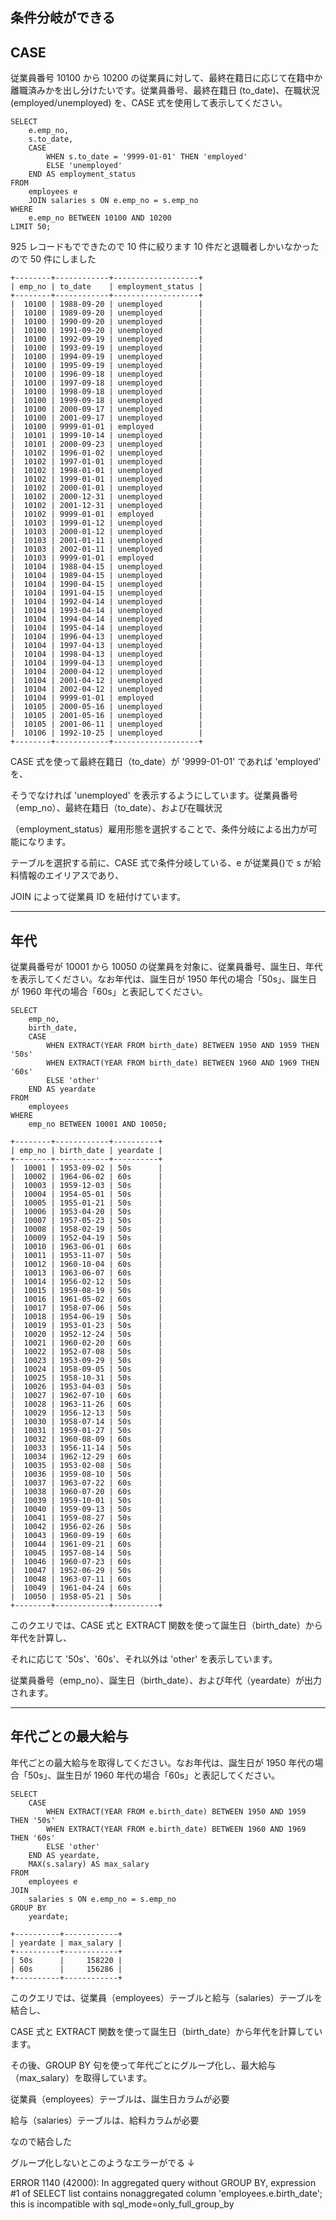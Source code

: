 ## 条件分岐ができる

## CASE

従業員番号 10100 から 10200 の従業員に対して、最終在籍日に応じて在籍中か離職済みかを出し分けたいです。従業員番号、最終在籍日 (to_date)、在職状況(employed/unemployed) を、CASE 式を使用して表示してください。

```
SELECT
    e.emp_no,
    s.to_date,
    CASE
        WHEN s.to_date = '9999-01-01' THEN 'employed'
        ELSE 'unemployed'
    END AS employment_status
FROM
    employees e
    JOIN salaries s ON e.emp_no = s.emp_no
WHERE
    e.emp_no BETWEEN 10100 AND 10200
LIMIT 50;
```

925 レコードもでできたので 10 件に絞ります
10 件だと退職者しかいなかったので 50 件にしました

```
+--------+------------+-------------------+
| emp_no | to_date    | employment_status |
+--------+------------+-------------------+
|  10100 | 1988-09-20 | unemployed        |
|  10100 | 1989-09-20 | unemployed        |
|  10100 | 1990-09-20 | unemployed        |
|  10100 | 1991-09-20 | unemployed        |
|  10100 | 1992-09-19 | unemployed        |
|  10100 | 1993-09-19 | unemployed        |
|  10100 | 1994-09-19 | unemployed        |
|  10100 | 1995-09-19 | unemployed        |
|  10100 | 1996-09-18 | unemployed        |
|  10100 | 1997-09-18 | unemployed        |
|  10100 | 1998-09-18 | unemployed        |
|  10100 | 1999-09-18 | unemployed        |
|  10100 | 2000-09-17 | unemployed        |
|  10100 | 2001-09-17 | unemployed        |
|  10100 | 9999-01-01 | employed          |
|  10101 | 1999-10-14 | unemployed        |
|  10101 | 2000-09-23 | unemployed        |
|  10102 | 1996-01-02 | unemployed        |
|  10102 | 1997-01-01 | unemployed        |
|  10102 | 1998-01-01 | unemployed        |
|  10102 | 1999-01-01 | unemployed        |
|  10102 | 2000-01-01 | unemployed        |
|  10102 | 2000-12-31 | unemployed        |
|  10102 | 2001-12-31 | unemployed        |
|  10102 | 9999-01-01 | employed          |
|  10103 | 1999-01-12 | unemployed        |
|  10103 | 2000-01-12 | unemployed        |
|  10103 | 2001-01-11 | unemployed        |
|  10103 | 2002-01-11 | unemployed        |
|  10103 | 9999-01-01 | employed          |
|  10104 | 1988-04-15 | unemployed        |
|  10104 | 1989-04-15 | unemployed        |
|  10104 | 1990-04-15 | unemployed        |
|  10104 | 1991-04-15 | unemployed        |
|  10104 | 1992-04-14 | unemployed        |
|  10104 | 1993-04-14 | unemployed        |
|  10104 | 1994-04-14 | unemployed        |
|  10104 | 1995-04-14 | unemployed        |
|  10104 | 1996-04-13 | unemployed        |
|  10104 | 1997-04-13 | unemployed        |
|  10104 | 1998-04-13 | unemployed        |
|  10104 | 1999-04-13 | unemployed        |
|  10104 | 2000-04-12 | unemployed        |
|  10104 | 2001-04-12 | unemployed        |
|  10104 | 2002-04-12 | unemployed        |
|  10104 | 9999-01-01 | employed          |
|  10105 | 2000-05-16 | unemployed        |
|  10105 | 2001-05-16 | unemployed        |
|  10105 | 2001-06-11 | unemployed        |
|  10106 | 1992-10-25 | unemployed        |
+--------+------------+-------------------+
```

CASE 式を使って最終在籍日（to_date）が '9999-01-01' であれば 'employed' を、

そうでなければ 'unemployed' を表示するようにしています。従業員番号（emp_no）、最終在籍日（to_date）、および在職状況

（employment_status）雇用形態を選択することで、条件分岐による出力が可能になります。

テーブルを選択する前に、CASE 式で条件分岐している、e が従業員()で s が給料情報のエイリアスであり、

JOIN によって従業員 ID を紐付けています。

---

## 年代

従業員番号が 10001 から 10050 の従業員を対象に、従業員番号、誕生日、年代を表示してください。なお年代は、誕生日が 1950 年代の場合「50s」、誕生日が 1960 年代の場合「60s」と表記してください。

```
SELECT
    emp_no,
    birth_date,
    CASE
        WHEN EXTRACT(YEAR FROM birth_date) BETWEEN 1950 AND 1959 THEN '50s'
        WHEN EXTRACT(YEAR FROM birth_date) BETWEEN 1960 AND 1969 THEN '60s'
        ELSE 'other'
    END AS yeardate
FROM
    employees
WHERE
    emp_no BETWEEN 10001 AND 10050;
```

```
+--------+------------+----------+
| emp_no | birth_date | yeardate |
+--------+------------+----------+
|  10001 | 1953-09-02 | 50s      |
|  10002 | 1964-06-02 | 60s      |
|  10003 | 1959-12-03 | 50s      |
|  10004 | 1954-05-01 | 50s      |
|  10005 | 1955-01-21 | 50s      |
|  10006 | 1953-04-20 | 50s      |
|  10007 | 1957-05-23 | 50s      |
|  10008 | 1958-02-19 | 50s      |
|  10009 | 1952-04-19 | 50s      |
|  10010 | 1963-06-01 | 60s      |
|  10011 | 1953-11-07 | 50s      |
|  10012 | 1960-10-04 | 60s      |
|  10013 | 1963-06-07 | 60s      |
|  10014 | 1956-02-12 | 50s      |
|  10015 | 1959-08-19 | 50s      |
|  10016 | 1961-05-02 | 60s      |
|  10017 | 1958-07-06 | 50s      |
|  10018 | 1954-06-19 | 50s      |
|  10019 | 1953-01-23 | 50s      |
|  10020 | 1952-12-24 | 50s      |
|  10021 | 1960-02-20 | 60s      |
|  10022 | 1952-07-08 | 50s      |
|  10023 | 1953-09-29 | 50s      |
|  10024 | 1958-09-05 | 50s      |
|  10025 | 1958-10-31 | 50s      |
|  10026 | 1953-04-03 | 50s      |
|  10027 | 1962-07-10 | 60s      |
|  10028 | 1963-11-26 | 60s      |
|  10029 | 1956-12-13 | 50s      |
|  10030 | 1958-07-14 | 50s      |
|  10031 | 1959-01-27 | 50s      |
|  10032 | 1960-08-09 | 60s      |
|  10033 | 1956-11-14 | 50s      |
|  10034 | 1962-12-29 | 60s      |
|  10035 | 1953-02-08 | 50s      |
|  10036 | 1959-08-10 | 50s      |
|  10037 | 1963-07-22 | 60s      |
|  10038 | 1960-07-20 | 60s      |
|  10039 | 1959-10-01 | 50s      |
|  10040 | 1959-09-13 | 50s      |
|  10041 | 1959-08-27 | 50s      |
|  10042 | 1956-02-26 | 50s      |
|  10043 | 1960-09-19 | 60s      |
|  10044 | 1961-09-21 | 60s      |
|  10045 | 1957-08-14 | 50s      |
|  10046 | 1960-07-23 | 60s      |
|  10047 | 1952-06-29 | 50s      |
|  10048 | 1963-07-11 | 60s      |
|  10049 | 1961-04-24 | 60s      |
|  10050 | 1958-05-21 | 50s      |
+--------+------------+----------+
```

このクエリでは、CASE 式と EXTRACT 関数を使って誕生日（birth_date）から年代を計算し、

それに応じて '50s'、'60s'、それ以外は 'other' を表示しています。

従業員番号（emp_no）、誕生日（birth_date）、および年代（yeardate）が出力されます。

---

## 年代ごとの最大給与

年代ごとの最大給与を取得してください。なお年代は、誕生日が 1950 年代の場合「50s」、誕生日が 1960 年代の場合「60s」と表記してください。

```
SELECT
    CASE
        WHEN EXTRACT(YEAR FROM e.birth_date) BETWEEN 1950 AND 1959 THEN '50s'
        WHEN EXTRACT(YEAR FROM e.birth_date) BETWEEN 1960 AND 1969 THEN '60s'
        ELSE 'other'
    END AS yeardate,
    MAX(s.salary) AS max_salary
FROM
    employees e
JOIN
    salaries s ON e.emp_no = s.emp_no
GROUP BY
    yeardate;
```

```
+----------+------------+
| yeardate | max_salary |
+----------+------------+
| 50s      |     158220 |
| 60s      |     156286 |
+----------+------------+
```

このクエリでは、従業員（employees）テーブルと給与（salaries）テーブルを結合し、

CASE 式と EXTRACT 関数を使って誕生日（birth_date）から年代を計算しています。

その後、GROUP BY 句を使って年代ごとにグループ化し、最大給与（max_salary）を取得しています。

従業員（employees）テーブルは、誕生日カラムが必要

給与（salaries）テーブルは、給料カラムが必要

なので結合した

グループ化しないとこのようなエラーがでる ↓

ERROR 1140 (42000): In aggregated query without GROUP BY, expression #1 of SELECT list contains nonaggregated column 'employees.e.birth_date'; this is incompatible with sql_mode=only_full_group_by
